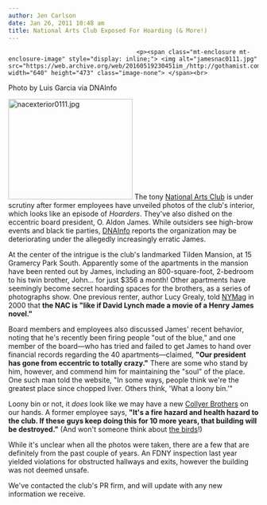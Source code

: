 ```yaml
---
author: Jen Carlson
date: Jan 26, 2011 10:48 am
title: National Arts Club Exposed For Hoarding (& More!)
---
```


	
										<p><span class="mt-enclosure mt-enclosure-image" style="display: inline;"> <img alt="jamesnac0111.jpg" src="https://web.archive.org/web/20160519230451im_/http://gothamist.com/attachments/arts_jen/jamesnac0111.jpg" width="640" height="473" class="image-none"> </span><br>
<span class="photo_caption">Photo by Luis Garcia via DNAInfo</span></p>

<p><span class="mt-enclosure mt-enclosure-image" style="display: inline;"> <img alt="nacexterior0111.jpg" src="https://web.archive.org/web/20160519230451im_/http://gothamist.com/attachments/arts_jen/nacexterior0111.jpg" width="250" height="202" class="image-left"> </span>The tony <a href="https://web.archive.org/web/20160519230451/http://www.nationalartsclub.org/">National Arts Club</a> is under scrutiny after former employees have unveiled photos of the club&apos;s interior, which looks like an episode of <em>Hoarders</em>. They&apos;ve also dished on the eccentric board president, O. Aldon James. While outsiders see high-brow events and black tie parties, <a href="https://web.archive.org/web/20160519230451/http://www.dnainfo.com/20110125/murray-hill-gramercy/national-arts-club-board-gets-housing-for-steal-tax-filings-show">DNAInfo</a> reports the organization may be deteriorating under the allegedly increasingly erratic James.</p>

<p>At the center of the intrigue is the club&apos;s landmarked Tilden Mansion, at 15 Gramercy Park South. Apparently some of the apartments in the mansion have been rented out by James, including an 800-square-foot, 2-bedroom to his twin brother, John... for just $356 a month! Other apartments have seemingly become secret hoarding spaces for the brothers, as a series of photographs show. One previous renter, author Lucy Grealy, told <a href="https://web.archive.org/web/20160519230451/http://nymag.com/nymetro/realestate/neighborhoods/features/2984/">NYMag</a> in 2000 that <strong>the NAC is &quot;like if David Lynch made a movie of a Henry James novel.&quot;</strong></p>

<p>Board members and employees also discussed James&apos; recent behavior, noting that he&apos;s recently been firing people &quot;out of the blue,&quot; and one member of the board&#x2014;who has tried and failed to get James to hand over financial records regarding the 40 apartments&#x2014;claimed, <strong>&quot;Our president has gone from eccentric to totally crazy.&quot;</strong> There are some who stand by him, however, and commend him for maintaining the &quot;soul&quot; of the place. One such man told the website, &quot;In some ways, people think we&apos;re the greatest place since chopped liver. Others think, &apos;What a loony bin.&apos;&quot;</p>

<p>Loony bin or not, it <em>does</em> look like we may have a new <a href="https://web.archive.org/web/20160519230451/http://gothamist.com/2010/08/26/flashback_the_collyer_brothers_nys.php">Collyer Brothers</a> on our hands. A former employee says, <strong>&quot;It&apos;s a fire hazard and health hazard to the club. If these guys keep doing this for 10 more years, that building will be destroyed.&quot;</strong> (And won&apos;t someone think about <a href="https://web.archive.org/web/20160519230451/http://www.nydailynews.com/ny_local/2010/01/19/2010-01-19_lifes_a_big_tweet_for_bird_lover_prez_of_posh_gramercy_club_tends_to_his_flock.html">the birds</a>!)</p>

<p>While it&apos;s unclear when all the photos were taken, there are a few that are definitely from the past couple of years. An FDNY inspection last year yielded violations for obstructed hallways and exits, however the building was not deemed unsafe.</p>

<p>We&apos;ve contacted the club&apos;s PR firm, and will update with any new information we receive.</p>					
										
									
				